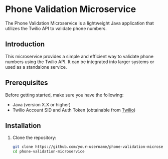 # Phone Validation Microservice

The Phone Validation Microservice is a lightweight Java application that utilizes the Twilio API to validate phone numbers.


## Introduction

This microservice provides a simple and efficient way to validate phone numbers using the Twilio API. It can be integrated into larger systems or used as a standalone service.

## Prerequisites

Before getting started, make sure you have the following:

- Java (version X.X or higher)
- Twilio Account SID and Auth Token (obtainable from [Twilio](https://www.twilio.com/try-twilio))

## Installation

1. Clone the repository:

   ```bash
   git clone https://github.com/your-username/phone-validation-microservice.git
   cd phone-validation-microservice
